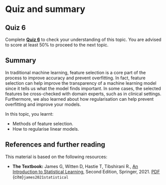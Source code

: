 # Quiz and summary

## Quiz 6

Complete [**Quiz 6**](https://docs.google.com/forms/d/e/1FAIpQLSeuHanEGgZxTTwr6YTThSQ2jG7M9mRbQDxQ9VCwbQrwGmSthQ/viewform?usp=sf_link) to check your understanding of this topic. You are advised to score at least 50% to proceed to the next topic.

## Summary
In traditional machine learning, feature selection is a core part of the process to improve accuracy and prevent overfitting. In fact, feature selection can help improve the transparency of a machine learning model since it tells us what the model finds important. In some cases, the selected features be cross-checked with domain experts, such as in clinical settings. Furthermore, we also learned about how regularisation can help prevent overfitting and improve your models.

In this topic, you learnt:
- Methods of feature selection.
- How to regularise linear models.

## References and further reading
This material is based on the following resources:
 - **The Textbook:** James G, Witten D, Hastie T, Tibshirani R., [An Introduction to Statistical Learning](https://www.statlearning.com/), Second Edition,  Springer, 2021. [PDF](https://hastie.su.domains/ISLR2/ISLRv2_website.pdf) {cite}`james2021statistical`
